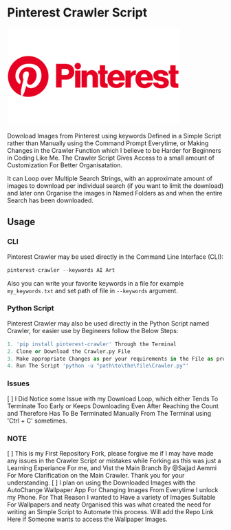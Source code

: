 # Pinterest Crawler Script

<img src="https://raw.githubusercontent.com/SajjadAemmi/Pinterest-Crawler/main/Pinterest-Logo.png" width="400px">

Download Images from Pinterest using keywords Defined in a Simple Script rather than Manually using the Command Prompt Everytime, or Making Changes in the Crawler Function which I believe to be Harder for Beginners in Coding Like Me. The Crawler Script Gives Access to a small amount of Customization For Better Organisatation.

It can Loop over Multiple Search Strings, with an approximate amount of images to download per individual search (if you want to limit the download) and later onn Organise the images in Named Folders as and when the entire Search has been downloaded. 

## Usage

### CLI

Pinterest Crawler may be used directly in the Command Line Interface (CLI):

```python
pinterest-crawler --keywords AI Art
```

Also you can write your favorite keywords in a file for example `my_keywords.txt` and set path of file in `--keywords` argument.


### Python Script

Pinterest Crawler may also be used directly in the Python Script named Crawler, for easier use by Begineers follow the Below Steps:

```python
1. 'pip install pinterest-crawler' Through the Terminal
2. Clone or Download the Crawler.py File 
3. Make appropriate Changes as per your requirements in the File as prompted by the Comments [Search Strings, Download Paths, Counts, etc]
4. Run The Script 'python -u "path\to\the\file\Crawler.py"'
```

### Issues
[ ] I Did Notice some Issue with my Download Loop, which either Tends To Terminate Too Early or Keeps Downloading Even After Reaching the Count and Therefore Has To Be Terminated Manually From The Terminal using 'Ctrl + C' sometimes.

### NOTE
[ ] This is my First Repository Fork, please forgive me if I may have made any issues in the Crawler Script or mistakes while Forking as this was just a Learning Experiance For me, and Vist the Main Branch By @Sajjad Aemmi For More Clarification on the Main Crawler. Thank you for your understanding.
[ ] I plan on using the Downloaded Images with  the AutoChange Wallpaper App For Changing Images From Everytime I unlock my Phone. For That Reason I wanted to Have a variety of Images Suitable For Wallpapers and neaty Organised this was what created the need for writing an Simple Script to Automate this process. Will add the Repo Link Here if Someone wants to access the Wallpaper Images.
